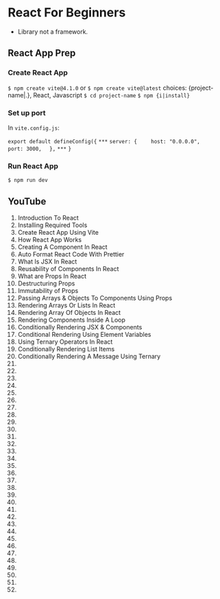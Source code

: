 # React For Beginners

* Library not a framework.

## React App Prep

### Create React App

`$ npm create vite@4.1.0` or `$ npm create vite@latest`  choices: {project-name|.}, React, Javascript
`$ cd project-name`
`$ npm {i|install}`

### Set up port

In `vite.config.js`:

`export default defineConfig({`
`***`
`server: {`
`    host: "0.0.0.0",`
`    port: 3000,`
`  },`
`***`
`}`

### Run React App

`$ npm run dev`


## YouTube

01. Introduction To React
02. Installing Required Tools
03. Create React App Using Vite
04. How React App Works
05. Creating A Component In React
06. Auto Format React Code With Prettier
07. What Is JSX In React
08. Reusability of Components In React
09. What are Props In React
10. Destructuring Props
11. Immutability of Props
12. Passing Arrays & Objects To Components Using Props
13. Rendering Arrays Or Lists In React
14. Rendering Array Of Objects In React
15. Rendering Components Inside A Loop
16. Conditionally Rendering JSX & Components
17. Conditional Rendering Using Element Variables
18. Using Ternary Operators In React
19. Conditionally Rendering List Items
20. Conditionally Rendering A Message Using Ternary
21.
22.
23.
24.
25.
26.
27.
28.
29.
30.
31.
32.
33.
34.
35.
36.
37.
38.
39.
40.
41.
42.
43.
44.
45.
46.
47.
48.
49.
50.
51.
52.